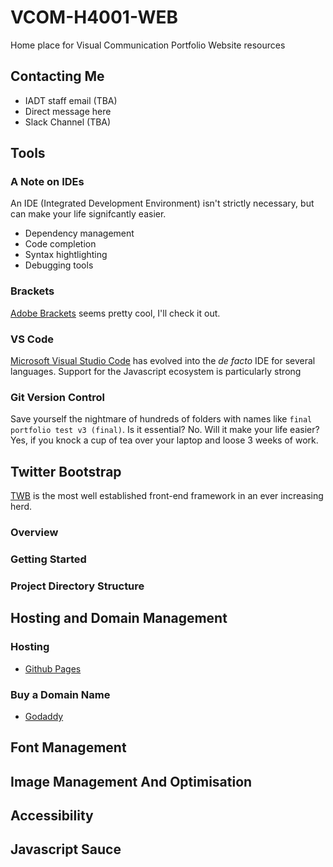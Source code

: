 # VCOM-H4001-WEB
Home place for Visual Communication Portfolio Website resources

## Contacting Me

* IADT staff email (TBA)
* Direct message here
* Slack Channel (TBA)

## Tools

### A Note on IDEs

An IDE (Integrated Development Environment) isn't strictly necessary, but can make your life signifcantly easier.

* Dependency management
* Code completion
* Syntax hightlighting
* Debugging tools

### Brackets

[Adobe Brackets](http://brackets.io/) seems pretty cool, I'll check it out.

### VS Code

[Microsoft Visual Studio Code](https://code.visualstudio.com/) has evolved into the *de facto* IDE for several languages. Support for the Javascript ecosystem is particularly strong

### Git Version Control

Save yourself the nightmare of hundreds of folders with names like `final portfolio test v3 (final)`. Is it essential? No. Will it make your life easier? Yes, if you knock a cup of tea over your laptop and loose 3 weeks of work.

## Twitter Bootstrap

[TWB](https://getbootstrap.com/) is the most well established front-end framework in an ever increasing herd.

### Overview

### Getting Started

### Project Directory Structure

## Hosting and Domain Management

### Hosting

* [Github Pages](https://pages.github.com/)

### Buy a Domain Name

* [Godaddy](https://ie.godaddy.com/)

## Font Management

## Image Management And Optimisation

## Accessibility

## Javascript Sauce

